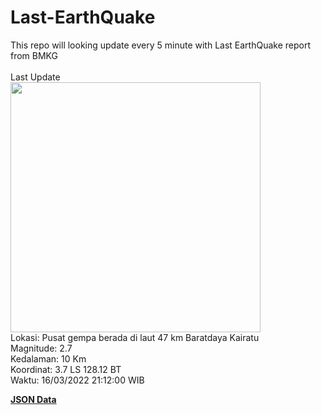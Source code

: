 # Last-EarthQuake
This repo will looking update every 5 minute with Last EarthQuake report from BMKG
<br>
<br>
Last Update
<br>
<img src="https://ews.bmkg.go.id/TEWS/data/20220316211200.mmi.jpg" width="400"/>
<br>
Lokasi: Pusat gempa berada di laut 47 km Baratdaya Kairatu <br>
Magnitude: 2.7 <br>
Kedalaman: 10 Km <br>
Koordinat: 3.7 LS 128.12 BT <br>
Waktu: 16/03/2022 21:12:00 WIB <br>

<a href="./data/data.json">**JSON Data**</a>
